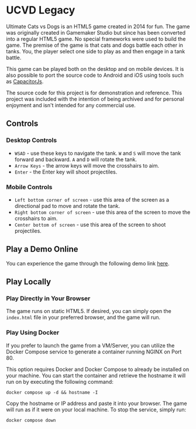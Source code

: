 # UCVD Legacy

Ultimate Cats vs Dogs is an HTML5 game created in 2014 for fun. The game was originally created in Gamemaker Studio but since has been converted into a regular HTML5 game. No special frameworks were used to build the game. The premise of the game is that cats and dogs battle each other in tanks. You, the player select one side to play as and then engage in a tank battle. 

This game can be played both on the desktop and on mobile devices. It is also possible to port the source code to Android and iOS using tools such as [CapacitorJs](https://capacitorjs.com/). 

The source code for this project is for demonstration and reference. This project was included with the intention of being archived and for personal enjoyment and isn't intended for any commercial use.

## Controls

### Desktop Controls
- `WSAD` - use these keys to navigate the tank. `W` and `S` will move the tank forward and backward. `A` and `D` will rotate the tank.
- `Arrow Keys` - the arrow keys will move the crosshairs to aim.
- `Enter` - the Enter key will shoot projectiles. 

### Mobile Controls
- `Left bottom corner of screen` - use this area of the screen as a directional pad to move and rotate the tank. 
- `Right bottom corner of screen` - use this area of the screen to move the crosshairs to aim. 
- `Center bottom of screen` - use this area of the screen to shoot projectiles. 


## Play a Demo Online
You can experience the game through the following demo link [here](https://ucvd-legacy.netlify.app).

## Play Locally

### Play Directly in Your Browser
The game runs on static HTML5. If desired, you can simply open the `index.html` file in your preferred browser, and the game will run.

### Play Using Docker
If you prefer to launch the game from a VM/Server, you can utilize the Docker Compose service to generate a container running NGINX on Port 80.

This option requires Docker and Docker Compose to already be installed on your machine. You can start the container and retrieve the hostname it will run on by executing the following command:
```
docker compose up -d && hostname -I
```
Copy the hostname or IP address and paste it into your browser. The game will run as if it were on your local machine. To stop the service, simply run:
```
docker compose down 
```

